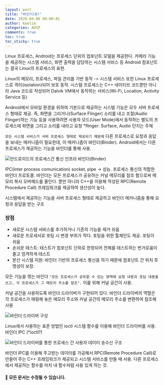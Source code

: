 ```yaml
---
layout: post
title: "바인더(0)"
date: 2020-04-06 00:00:01
author: Keelim
categories: AOSP
comments: true
toc: true
toc_sticky: true
---
```


Linux 프로세스, Android는 프로세스 단위의 컴포넌트 모델을 제공한다. 카메라 기능을 제공하는 시스템 서비스, 화면 출력을 담당하는 시스템 서비스 등 Android 컴포넌트는 결국 Linux의 프로세스의 표현.

Linux의 메모리, 프로세스, 파일 관리를 기반 동작 -> 시스템 서비스 또한 Linux 프로세스로 격리(isolation)되어 보호 동작. 시스템 프로세스는 C++ 네이티브 코드뿐만 아니라 Java 코드로 작성되어 Dalvik VM에서 동작하는 서비스(Wi-Fi, Location, Activity Service 등)

Android에서 모바일 환경을 위하여 기본으로 제공하는 시스템 기능은 모두 서버 프로세스 형태로 제공. 즉, 화면을 그리거나(Surface Flinger) 소리를 내고 조절(Audio Flinger)하는 기능 등을 사용하려면 사용자 모드(User Mode)에서 동작하는 별도의 프로세스에 화면을 그리고 소리를 내라고 요청
*flinger: Surface, Audio 던지는 주체

```모든 시스템 서비스가 서버 프로세스 형태로 제공되기 때문에``` 다른 프로세스로 요청과 응답을 보내는 메커니즘이 필요한데, 이 메커니즘이 바인더(Binder). Android에서는 다른 프로세스가 제공하는 기능을 바인더를 통해 사용.

![안드로이드의 프로세스간 통신 인프라 바인더(Binder)](https://d2.naver.com/content/images/2015/06/helloworld-47656-5.png)

IPC(inter process comunication) socket, pipe -> 성능. 프로세스 통신의 적합한 바인더 프로토콜. 바인더는 모든 프로세스가 공유하는 커널 메모리를 참조 함으로써 메모리 복사 오버헤드를 줄인다. 뿐만 아니라 C++을 이용해 작성된 RPC(Remote Procedure Call) 프레임워크를 제공하여 생산성이 높다.

시스템에서 제공하는 기능을 서버 프로세스 형태로 제공하고 바인더 메커니즘을 통해 요청과 응답을 받는 구조

### 장점

- 새로운 시스템 서비스를 추가하거나 기존의 기능을 제거 쉬움
- 새로운 프로세서로 포팅 시 변경 부위가 작다. 포팅을 위한 툴체인도 제공. 포팅이 쉬움
- 손쉬운 테스트: 테스트가 컴포넌트 단위로 한정되어 전체를 테스트하는 번거로움이 줄고 엄격하게 테스트
- 분산 시스템 지원: 바인더 기반의 프로세스 통신을 하기 때문에 컴포넌트 간 위치 투명성이 보장.

모든 기능을 엮는 바인더 ```"모든 프로세스가 공유할 수 있는 영역에 요청 내용과 응답 내용을 쓰고, 각 프로세스가 그 메모리 주소를 참조".``` 이를 위해 커널 공간이 사용.

커널 공간을 사용하도록 바인더 드라이버가 구현되어 있다. 바인더 드라이버의 역할은 각 프로세스가 매핑해 놓은 메모리 주소와 커널 공간의 메모리 주소를 변환하여 참조해 사용

![바인더 드라이버 구성](https://d2.naver.com/content/images/2015/06/helloworld-47656-7.png)

Linux에서 사용하는 표준 방법인 ioctl 시스템 함수를 이용해 바인더 드라이버를 사용. 바인더 IPC
(*ioctl?)

![바인더 드라이버를 통한 프로세스 간 사용자 데이터 송수신 구조](https://d2.naver.com/content/images/2015/06/helloworld-47656-8.png)

바인더 IPC를 이용해 주고받는 데이터를 가공해서 RPC(Remote Procedure Call)로 만들어 주는 C++ 프레임워크가 제공되고 시스템 서비스를 만들 때 사용. 다른 프로세스에서 제공하는 함수를 마치 내 함수처럼 사용 있게 하는 것.


#### 🧶 모든 문서는 수정될 수 있습니다.
